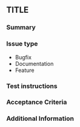 ## TITLE

### Summary

<!-- Describe the change below, including rationale and design decisions -->

<!-- HINT: Include "Fixes #nnn" if you are fixing an existing issue -->

### Issue type

<!-- Pick one below and delete the rest -->

- Bugfix
- Documentation
- Feature

### Test instructions

<!-- Please provide instructions for testing this PR -->

### Acceptance Criteria

<!-- Please list criteria required to ensure this change has been sufficiently reviewed.  -->

<!-- Example ticklist:
  - [ ] GitHub Actions Build passes.
  - [ ] Documentation updated.
-->

### Additional Information

<!-- Include additional information to help people understand the change here -->

<!-- Paste verbatim command output below, e.g. before and after your change -->

```text

```
